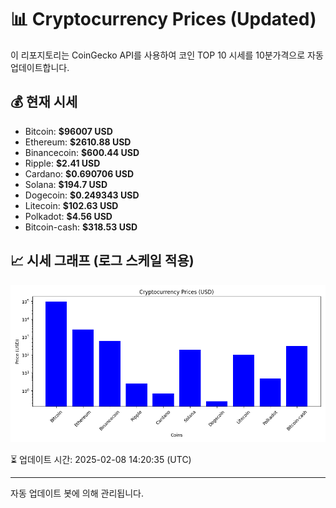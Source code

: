 
# 📊 Cryptocurrency Prices (Updated)

이 리포지토리는 CoinGecko API를 사용하여 코인 TOP 10 시세를 10분가격으로 자동 업데이트합니다.

## 💰 현재 시세
- Bitcoin: **$96007 USD**
- Ethereum: **$2610.88 USD**
- Binancecoin: **$600.44 USD**
- Ripple: **$2.41 USD**
- Cardano: **$0.690706 USD**
- Solana: **$194.7 USD**
- Dogecoin: **$0.249343 USD**
- Litecoin: **$102.63 USD**
- Polkadot: **$4.56 USD**
- Bitcoin-cash: **$318.53 USD**

## 📈 시세 그래프 (로그 스케일 적용)
![Crypto Prices](crypto_prices.png)

⏳ 업데이트 시간: 2025-02-08 14:20:35 (UTC)

---
자동 업데이트 봇에 의해 관리됩니다.

